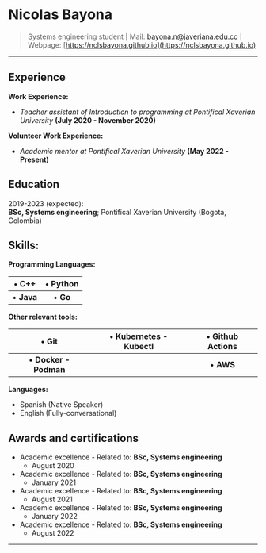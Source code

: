 Nicolas Bayona
============

> Systems engineering student | Mail: [bayona.n@javeriana.edu.co](mailto:bayona.n@javeriana.edu.co) | Webpage: [https://nclsbayona.github.io](https://nclsbayona.github.io)
> 
---

Experience
----------
**Work Experience:**

   - _Teacher assistant of Introduction to programming at Pontifical Xaverian University_ **(July 2020 - November 2020)**

**Volunteer Work Experience:**

  - _Academic mentor at Pontifical Xaverian University_ **(May 2022 - Present)**

Education
---------

2019-2023 (expected):\
**BSc, Systems engineering**; Pontifical Xaverian University (Bogota, Colombia)

**Skills:**
--------------------------
  
**Programming Languages:**

| • **C++** |• **Python** |
|:--------:|:----------:|
|• **Java** |  • **Go**   |


**Other relevant tools:**

|      • **Git**       |• **Kubernetes - Kubectl** | • **Github Actions** |
|:-------------------:|:------------------------:|:------------------:|
| • **Docker - Podman** |                          |       • **AWS**      |

**Languages:**
- Spanish (Native Speaker)
- English (Fully-conversational)

Awards and certifications
----------------------------------------
- Academic excellence - Related to: **BSc, Systems engineering**
  - August 2020
- Academic excellence - Related to: **BSc, Systems engineering**
  - January 2021
- Academic excellence - Related to: **BSc, Systems engineering**
  - August 2021
- Academic excellence - Related to: **BSc, Systems engineering**
  - January 2022
- Academic excellence - Related to: **BSc, Systems engineering**
  - August 2022

----
